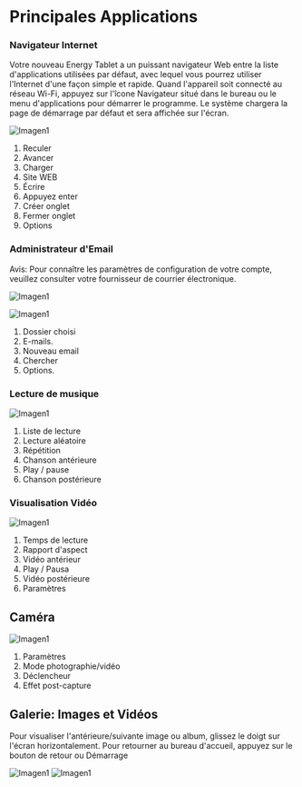 # Principales Applications

### Navigateur Internet

Votre nouveau Energy Tablet a un puissant navigateur Web entre la liste d'applications utilisées par défaut, avec lequel vous pourrez utiliser l'Internet d'une façon simple et rapide.
Quand l'appareil soit connecté au réseau Wi-Fi, appuyez sur l'îcone Navigateur situé dans le bureau ou le menu d'applications pour démarrer le programme. Le système chargera la page de démarrage par défaut et sera affichée sur l'écran.

![Imagen1](http://static.energysistem.com/images/manuals/39935/53986c397ebf7.jpg)

1. Reculer
2. Avancer
3. Charger
4. Site WEB
5. Écrire
6. Appuyez enter
7. Créer onglet
8. Fermer onglet
9. Options

### Administrateur d'Email

Avis: Pour connaître les paramètres de configuration de votre compte, veuillez consulter votre fournisseur de courrier électronique.

![Imagen1](http://static.energysistem.com/images/manuals/39935/5375cea5ddb25.jpg)

![Imagen1](http://static.energysistem.com/images/manuals/39935/5375ceb02415c.jpg)
1.	Dossier choisi
2.	E-mails.
3.	Nouveau email
4.	Chercher
5.	Options.

### Lecture de musique

![Imagen1](http://static.energysistem.com/images/manuals/39935/5375cec77923b.jpg)
1.	Liste de lecture
2.	Lecture aléatoire
3.	Répétition
4.	Chanson antérieure
5.	Play / pause
6.	Chanson postérieure

### Visualisation Vidéo

![Imagen1](http://static.energysistem.com/images/manuals/39935/53986c40a7b6f.jpg)
1.	Temps de lecture
2.	Rapport d'aspect
3.	Vidéo antérieur
4.	Play / Pausa
5.	Vidéo postérieure
6.	Paramètres

## Caméra

![Imagen1](http://static.energysistem.com/images/manuals/42027/5397245894b43.jpg)
1.	Paramètres
2.	Mode photographie/vidéo
3.	Déclencheur
4.	Effet post-capture

## Galerie: Images et Vidéos

Pour visualiser l'antérieure/suivante image ou album, glissez le doigt sur l'écran horizontalement.
Pour retourner au bureau d'accueil, appuyez sur le bouton de retour ou Démarrage

![Imagen1](http://static.energysistem.com/images/manuals/42027/53972afac899d.jpg)
![Imagen1](http://static.energysistem.com/images/manuals/42027/53972ac1d4754.jpg)

